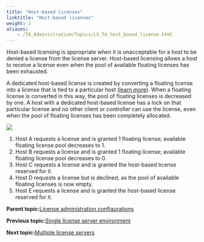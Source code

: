 ```yaml
--- 
title: "Host-based licenses"
linktitle: "Host-based licenses"
weight: 2
aliases: 
    - /TA_Administration/Topics/LS_TA_host_based_license.html
---
```


Host-based licensing is appropriate when it is unacceptable for a host to be denied a license from the license server. Host-based licensing allows a host to receive a license even when the pool of available floating licenses has been exhausted.

A dedicated host-based license is created by converting a floating license into a license that is tied to a particular host \([learn more](LS_TA_license_conversion.html)\). When a floating license is converted in this way, the pool of floating licenses is decreased by one. A host with a dedicated host-based license has a lock on that particular license and no other client or controller can use the license, even when the pool of floating licenses has been completely allocated.

![](/images//Images/licenseserver_3.png)

1.  Host A requests a license and is granted 1 floating license; available floating license pool decreases to 1.
2.  Host B requests a license and is granted 1 floating license; available floating license pool decreases to 0.
3.  Host C requests a license and is granted the host-based license reserved for it.
4.  Host D requests a license but is declined, as the pool of available floating licenses is now empty.
5.  Host E requests a license and is granted the host-based license reserved for it.

**Parent topic:**[License administration configurations](/TA_Administration/Topics/LS_TA_admin_config.html)

**Previous topic:**[Single license server environment](/TA_Administration/Topics/LS_TA_single_license.html)

**Next topic:**[Multiple license servers](/TA_Administration/Topics/LS_TA_multiple_license.html)

